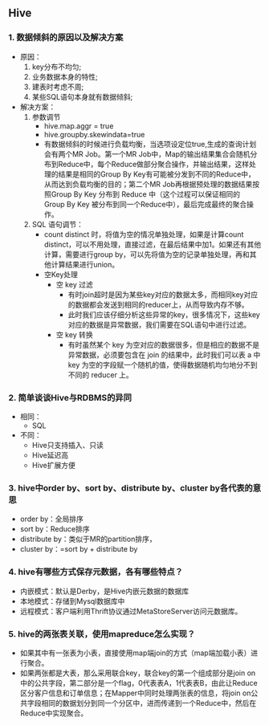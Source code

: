 ## Hive

### 1. 数据倾斜的原因以及解决方案

* 原因：
  1. key分布不均匀;
  2. 业务数据本身的特性;
  3. 建表时考虑不周;
  4. 某些SQL语句本身就有数据倾斜;
* 解决方案：
  1. 参数调节
     * hive.map.aggr = true
     * hive.groupby.skewindata=true
     * 有数据倾斜的时候进行负载均衡，当选项设定位true,生成的查询计划会有两个MR Job。第一个MR Job中，Map的输出结果集合会随机分布到Reduce中，每个Reduce做部分聚合操作，并输出结果，这样处理的结果是相同的Group By Key有可能被分发到不同的Reduce中，从而达到负载均衡的目的；第二个MR Job再根据预处理的数据结果按照Group By Key 分布到 Reduce 中（这个过程可以保证相同的 Group By Key 被分布到同一个Reduce中），最后完成最终的聚合操作。
  2. SQL 语句调节：
     * count distinct 时，将值为空的情况单独处理，如果是计算count distinct，可以不用处理，直接过滤，在最后结果中加1。如果还有其他计算，需要进行group by，可以先将值为空的记录单独处理，再和其他计算结果进行union。
     * 空Key处理
       * 空 key 过滤
         - 有时join超时是因为某些key对应的数据太多，而相同key对应的数据都会发送到相同的reducer上，从而导致内存不够。
         - 此时我们应该仔细分析这些异常的key，很多情况下，这些key对应的数据是异常数据，我们需要在SQL语句中进行过滤。
       * 空 key 转换
         - 有时虽然某个 key 为空对应的数据很多，但是相应的数据不是异常数据，必须要包含在 join 的结果中，此时我们可以表 a 中 key 为空的字段赋一个随机的值，使得数据随机均匀地分不到不同的 reducer 上。

### 2. 简单谈谈Hive与RDBMS的异同

* 相同：
  * SQL
* 不同：
  * Hive只支持插入、只读
  * Hive延迟高
  * Hive扩展方便

### 3. hive中order by、sort by、distribute by、cluster by各代表的意思

* order by：全局排序
* sort by：Reduce排序
* distribute by：类似于MR的partition排序，
* cluster by：=sort by + distribute by

### 4. hive有哪些方式保存元数据，各有哪些特点？

* 内嵌模式：默认是Derby，是Hive内嵌元数据的数据库
* 本地模式：存储到Mysql数据库中
* 远程模式：客户端利用Thrift协议通过MetaStoreServer访问元数据库。

### 5. hive的两张表关联，使用mapreduce怎么实现？

* 如果其中有一张表为小表，直接使用map端join的方式（map端加载小表）进行聚合。
* 如果两张都是大表，那么采用联合key，联合key的第一个组成部分是join on中的公共字段，第二部分是一个flag，0代表表A，1代表表B，由此让Reduce区分客户信息和订单信息；在Mapper中同时处理两张表的信息，将join on公共字段相同的数据划分到同一个分区中，进而传递到一个Reduce中，然后在Reduce中实现聚合。